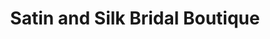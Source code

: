 ---
title: "Satin and Silk Bridal Boutique"
url: /forfar/satin-and-silk-bridal-boutique/
shop: Kleidung
---